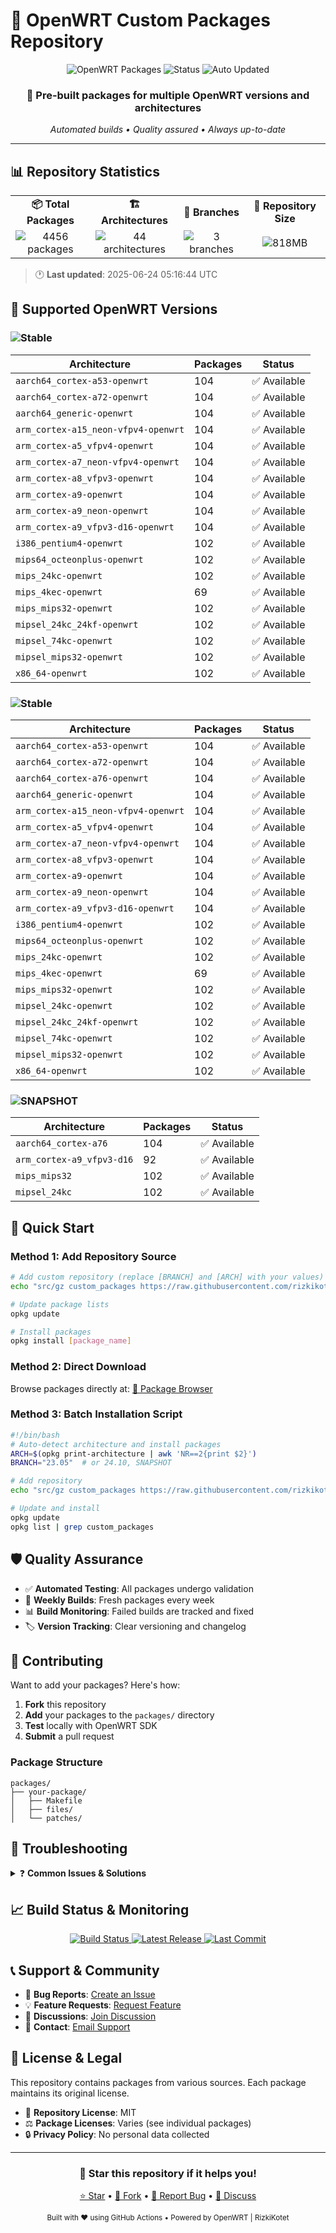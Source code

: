 # 🚀 OpenWRT Custom Packages Repository

<div align="center">
  <img src="https://img.shields.io/badge/OpenWRT-Packages-blue?style=for-the-badge&logo=openwrt" alt="OpenWRT Packages">
  <img src="https://img.shields.io/badge/Status-Active-success?style=for-the-badge" alt="Status">
  <img src="https://img.shields.io/badge/Auto--Updated-Weekly-informational?style=for-the-badge" alt="Auto Updated">
</div>

<div align="center">
  <h3>🎯 Pre-built packages for multiple OpenWRT versions and architectures</h3>
  <p><em>Automated builds • Quality assured • Always up-to-date</em></p>
</div>

---

## 📊 Repository Statistics

<table>
  <tr>
    <td align="center"><strong>📦 Total Packages</strong></td>
    <td align="center"><strong>🏗️ Architectures</strong></td>
    <td align="center"><strong>🌿 Branches</strong></td>
    <td align="center"><strong>💾 Repository Size</strong></td>
  </tr>
  <tr>
    <td align="center">
    <img src="https://img.shields.io/badge/4456-packages-blue?style=flat-square" alt="4456 packages">
  </td>
  <td align="center">
    <img src="https://img.shields.io/badge/44-architectures-green?style=flat-square" alt="44 architectures">
  </td>
  <td align="center">
    <img src="https://img.shields.io/badge/3-branches-orange?style=flat-square" alt="3 branches">
  </td>
  <td align="center">
    <img src="https://img.shields.io/badge/818MB-size-red?style=flat-square" alt="818MB">
  </td>
</tr>
</table>

> 🕐 **Last updated**: 2025-06-24 05:16:44 UTC

## 🌿 Supported OpenWRT Versions

### ![Stable](https://img.shields.io/badge/23.05-Stable-green?style=flat-square)

| Architecture | Packages | Status |
|--------------|----------|--------|
| `aarch64_cortex-a53-openwrt` | 104 | ✅ Available |
| `aarch64_cortex-a72-openwrt` | 104 | ✅ Available |
| `aarch64_generic-openwrt` | 104 | ✅ Available |
| `arm_cortex-a15_neon-vfpv4-openwrt` | 104 | ✅ Available |
| `arm_cortex-a5_vfpv4-openwrt` | 104 | ✅ Available |
| `arm_cortex-a7_neon-vfpv4-openwrt` | 104 | ✅ Available |
| `arm_cortex-a8_vfpv3-openwrt` | 104 | ✅ Available |
| `arm_cortex-a9-openwrt` | 104 | ✅ Available |
| `arm_cortex-a9_neon-openwrt` | 104 | ✅ Available |
| `arm_cortex-a9_vfpv3-d16-openwrt` | 104 | ✅ Available |
| `i386_pentium4-openwrt` | 102 | ✅ Available |
| `mips64_octeonplus-openwrt` | 102 | ✅ Available |
| `mips_24kc-openwrt` | 102 | ✅ Available |
| `mips_4kec-openwrt` | 69 | ✅ Available |
| `mips_mips32-openwrt` | 102 | ✅ Available |
| `mipsel_24kc_24kf-openwrt` | 102 | ✅ Available |
| `mipsel_74kc-openwrt` | 102 | ✅ Available |
| `mipsel_mips32-openwrt` | 102 | ✅ Available |
| `x86_64-openwrt` | 102 | ✅ Available |

### ![Stable](https://img.shields.io/badge/24.10-Stable-green?style=flat-square)

| Architecture | Packages | Status |
|--------------|----------|--------|
| `aarch64_cortex-a53-openwrt` | 104 | ✅ Available |
| `aarch64_cortex-a72-openwrt` | 104 | ✅ Available |
| `aarch64_cortex-a76-openwrt` | 104 | ✅ Available |
| `aarch64_generic-openwrt` | 104 | ✅ Available |
| `arm_cortex-a15_neon-vfpv4-openwrt` | 104 | ✅ Available |
| `arm_cortex-a5_vfpv4-openwrt` | 104 | ✅ Available |
| `arm_cortex-a7_neon-vfpv4-openwrt` | 104 | ✅ Available |
| `arm_cortex-a8_vfpv3-openwrt` | 104 | ✅ Available |
| `arm_cortex-a9-openwrt` | 104 | ✅ Available |
| `arm_cortex-a9_neon-openwrt` | 104 | ✅ Available |
| `arm_cortex-a9_vfpv3-d16-openwrt` | 104 | ✅ Available |
| `i386_pentium4-openwrt` | 102 | ✅ Available |
| `mips64_octeonplus-openwrt` | 102 | ✅ Available |
| `mips_24kc-openwrt` | 102 | ✅ Available |
| `mips_4kec-openwrt` | 69 | ✅ Available |
| `mips_mips32-openwrt` | 102 | ✅ Available |
| `mipsel_24kc-openwrt` | 102 | ✅ Available |
| `mipsel_24kc_24kf-openwrt` | 102 | ✅ Available |
| `mipsel_74kc-openwrt` | 102 | ✅ Available |
| `mipsel_mips32-openwrt` | 102 | ✅ Available |
| `x86_64-openwrt` | 102 | ✅ Available |

### ![SNAPSHOT](https://img.shields.io/badge/SNAPSHOT-Development-red?style=flat-square)

| Architecture | Packages | Status |
|--------------|----------|--------|
| `aarch64_cortex-a76` | 104 | ✅ Available |
| `arm_cortex-a9_vfpv3-d16` | 92 | ✅ Available |
| `mips_mips32` | 102 | ✅ Available |
| `mipsel_24kc` | 102 | ✅ Available |

## 🚀 Quick Start

### Method 1: Add Repository Source

```bash
# Add custom repository (replace [BRANCH] and [ARCH] with your values)
echo "src/gz custom_packages https://raw.githubusercontent.com/rizkikotet-dev/RTA-WRT_Packages/releases/packages/[BRANCH]/[ARCH]" >> /etc/opkg/customfeeds.conf

# Update package lists
opkg update

# Install packages
opkg install [package_name]
```

### Method 2: Direct Download

Browse packages directly at: [📂 Package Browser](../../tree/releases/packages)

### Method 3: Batch Installation Script

```bash
#!/bin/bash
# Auto-detect architecture and install packages
ARCH=$(opkg print-architecture | awk 'NR==2{print $2}')
BRANCH="23.05"  # or 24.10, SNAPSHOT

# Add repository
echo "src/gz custom_packages https://raw.githubusercontent.com/rizkikotet-dev/RTA-WRT_Packages/releases/packages/$BRANCH/$ARCH" > /etc/opkg/customfeeds.conf

# Update and install
opkg update
opkg list | grep custom_packages
```

## 🛡️ Quality Assurance

- ✅ **Automated Testing**: All packages undergo validation
- 🔄 **Weekly Builds**: Fresh packages every week
- 📊 **Build Monitoring**: Failed builds are tracked and fixed
- 🏷️ **Version Tracking**: Clear versioning and changelog

## 🤝 Contributing

Want to add your packages? Here's how:

1. **Fork** this repository
2. **Add** your packages to the `packages/` directory
3. **Test** locally with OpenWRT SDK
4. **Submit** a pull request

### Package Structure
```
packages/
├── your-package/
│   ├── Makefile
│   ├── files/
│   └── patches/
```

## 🐛 Troubleshooting

<details>
<summary>❓ <strong>Common Issues & Solutions</strong></summary>

### Package Installation Fails
```bash
# Clear opkg cache and retry
rm -rf /tmp/opkg-lists/*
opkg update
opkg install [package_name]
```

### Architecture Mismatch
```bash
# Check your device architecture
opkg print-architecture
# Use the correct architecture in repository URL
```

### Repository Not Found
```bash
# Verify repository URL is correct
cat /etc/opkg/customfeeds.conf
```

</details>

## 📈 Build Status & Monitoring

<div align="center">
  <a href="../../actions">
    <img src="https://img.shields.io/github/actions/workflow/status/rizkikotet-dev/RTA-WRT_Packages/build.yml?branch=main&style=for-the-badge&logo=github-actions" alt="Build Status">
  </a>
  <a href="../../releases">
    <img src="https://img.shields.io/github/v/release/rizkikotet-dev/RTA-WRT_Packages?style=for-the-badge&logo=github" alt="Latest Release">
  </a>
  <a href="../../commits/main">
    <img src="https://img.shields.io/github/last-commit/rizkikotet-dev/RTA-WRT_Packages?style=for-the-badge&logo=git" alt="Last Commit">
  </a>
</div>

## 📞 Support & Community

- 🐛 **Bug Reports**: [Create an Issue](../../issues/new?template=bug_report.md)
- 💡 **Feature Requests**: [Request Feature](../../issues/new?template=feature_request.md)
- 💬 **Discussions**: [Join Discussion](../../discussions)
- 📧 **Contact**: [Email Support](mailto:support@example.com)

## 📄 License & Legal

This repository contains packages from various sources. Each package maintains its original license.

- 📜 **Repository License**: MIT
- ⚖️ **Package Licenses**: Varies (see individual packages)
- 🔒 **Privacy Policy**: No personal data collected

---

<div align="center">
  <h3>🌟 Star this repository if it helps you!</h3>
  <p>
    <a href="../../stargazers">⭐ Star</a> •
    <a href="../../network/members">🍴 Fork</a> •
    <a href="../../issues">🐛 Report Bug</a> •
    <a href="../../discussions">💬 Discuss</a>
  </p>
</div>

<div align="center">
  <sub>Built with ❤️ using GitHub Actions • Powered by OpenWRT | RizkiKotet</sub>
</div>
